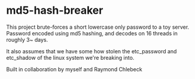 # md5-hash-breaker
This project brute-forces a short lowercase only password to a toy server. Password encoded using md5 hashing, and decodes on 16 threads in roughly 3~ days.

It also assumes that we have some how stolen the etc_password and etc_shadow of the linux system we're breaking into.

Built in collaboration by myself and Raymond Chlebeck
